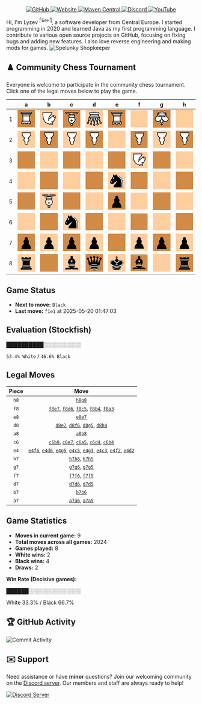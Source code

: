 <div align="center">
    <a href="https://github.com/Lyzev">
        <img src="https://wsrv.nl/?url=https://cdn.jsdelivr.net/npm/@intergrav/devins-badges@3.2.0/assets/cozy-minimal/available/github_vector.svg&w=64&h=64" alt="GitHub">
    </a>
    <a href="https://lyzev.dev">
        <img src="https://wsrv.nl/?url=https://cdn.jsdelivr.net/npm/@intergrav/devins-badges@3.2.0/assets/cozy-minimal/documentation/website_vector.svg&w=64&h=64" alt="Website">
    </a>
    <a href="https://central.sonatype.com/namespace/dev.lyzev.api">
        <img src="https://wsrv.nl/?url=https://cdn.jsdelivr.net/npm/@intergrav/devins-badges@3.2.0/assets/cozy-minimal/available/maven-central_vector.svg&w=64&h=64" alt="Maven Central">
    </a>
    <a href="https://lyzev.dev/discord">
        <img src="https://wsrv.nl/?url=https://cdn.jsdelivr.net/npm/@intergrav/devins-badges@3/assets/cozy-minimal/social/discord-plural_vector.svg&w=64&h=64" alt="Discord">
    </a>
    <a href="https://www.youtube.com/@lyzev">
        <img src="https://wsrv.nl/?url=https://cdn.jsdelivr.net/npm/@intergrav/devins-badges@3.2.0/assets/cozy-minimal/social/youtube-singular_vector.svg&w=64&h=64" alt="YouTube">
    </a>
</div>

[//]: # (23, 08 Mon 2021, 20:00:00)

Hi, I'm Lyzev <sup>⎡Бен⎤</sup>, a software developer from Central Europe. I started programming in 2020 and learned Java as my first programming language. I contribute to various open source projects on GitHub, focusing on fixing bugs and adding new features. I also love reverse engineering and making mods for games. ![Spelunky Shopkeeper](https://static.wikia.nocookie.net/spelunky/images/c/cd/Shopkeeper_HD.png/revision/latest/scale-to-height-down/18)

## :chess_pawn: Community Chess Tournament

Everyone is welcome to participate in the community chess tournament.
Click one of the legal moves below to play the game.

|   | a | b | c | d | e | f | g | h |
|---|---|---|---|---|---|---|---|---|
| 1 | ![R](chess/assets/img/dark/white/down/tower.svg) | ![N](chess/assets/img/light/white/down/horse.svg) | ![B](chess/assets/img/dark/white/down/bishop.svg) | ![Q](chess/assets/img/light/white/down/queen.svg) | ![R](chess/assets/img/dark/white/down/tower.svg) | ![Square](chess/assets/img/light/square.svg) | ![K](chess/assets/img/dark/white/down/king.svg) | ![Square](chess/assets/img/light/square.svg) |
| 2 | ![P](chess/assets/img/light/white/down/pawn.svg) | ![P](chess/assets/img/dark/white/down/pawn.svg) | ![P](chess/assets/img/light/white/down/pawn.svg) | [![P](chess/assets/img/dark/white/down/pawn.svg)](https://github.com/Lyzev/Lyzev/issues/new?title=chess%7Ce4d2&body=Click+%27Create%27+to+submit+this+move.) | ![Square](chess/assets/img/light/square.svg) | [![P](chess/assets/img/dark/white/down/pawn.svg)](https://github.com/Lyzev/Lyzev/issues/new?title=chess%7Ce4f2&body=Click+%27Create%27+to+submit+this+move.) | ![P](chess/assets/img/light/white/down/pawn.svg) | ![P](chess/assets/img/dark/white/down/pawn.svg) |
| 3 | [![Square](chess/assets/img/dark/square.svg)](https://github.com/Lyzev/Lyzev/issues/new?title=chess%7Cf8a3&body=Click+%27Create%27+to+submit+this+move.) | ![Square](chess/assets/img/light/square.svg) | [![Square](chess/assets/img/dark/square.svg)](https://github.com/Lyzev/Lyzev/issues/new?title=chess%7Ce4c3&body=Click+%27Create%27+to+submit+this+move.) | ![Square](chess/assets/img/light/square.svg) | ![Square](chess/assets/img/dark/square.svg) | ![N](chess/assets/img/light/white/down/horse.svg) | [![Square](chess/assets/img/dark/square.svg)](https://github.com/Lyzev/Lyzev/issues/new?title=chess%7Ce4g3&body=Click+%27Create%27+to+submit+this+move.) | ![Square](chess/assets/img/light/square.svg) |
| 4 | ![Square](chess/assets/img/light/square.svg) | ![Square](chess/assets/img/dark/square.svg) | ![Square](chess/assets/img/light/square.svg) | [![Square](chess/assets/img/dark/square.svg)](https://github.com/Lyzev/Lyzev/issues/new?title=chess%7Cc6d4&body=Click+%27Create%27+to+submit+this+move.) | ![n](chess/assets/img/light/black/up/horse.svg) | ![Square](chess/assets/img/dark/square.svg) | ![Square](chess/assets/img/light/square.svg) | [![Square](chess/assets/img/dark/square.svg)](https://github.com/Lyzev/Lyzev/issues/new?title=chess%7Cd8h4&body=Click+%27Create%27+to+submit+this+move.) |
| 5 | ![Square](chess/assets/img/dark/square.svg) | ![B](chess/assets/img/light/white/down/bishop.svg) | ![Square](chess/assets/img/dark/square.svg) | [![Square](chess/assets/img/light/square.svg)](https://github.com/Lyzev/Lyzev/issues/new?title=chess%7Cd7d5&body=Click+%27Create%27+to+submit+this+move.) | ![p](chess/assets/img/dark/black/up/pawn.svg) | [![Square](chess/assets/img/light/square.svg)](https://github.com/Lyzev/Lyzev/issues/new?title=chess%7Cf7f5&body=Click+%27Create%27+to+submit+this+move.) | ![Square](chess/assets/img/dark/square.svg) | [![Square](chess/assets/img/light/square.svg)](https://github.com/Lyzev/Lyzev/issues/new?title=chess%7Ch7h5&body=Click+%27Create%27+to+submit+this+move.) |
| 6 | [![Square](chess/assets/img/light/square.svg)](https://github.com/Lyzev/Lyzev/issues/new?title=chess%7Ca7a6&body=Click+%27Create%27+to+submit+this+move.) | [![Square](chess/assets/img/dark/square.svg)](https://github.com/Lyzev/Lyzev/issues/new?title=chess%7Cb7b6&body=Click+%27Create%27+to+submit+this+move.) | ![n](chess/assets/img/light/black/up/horse.svg) | ![Square](chess/assets/img/dark/square.svg) | ![Square](chess/assets/img/light/square.svg) | ![Square](chess/assets/img/dark/square.svg) | [![Square](chess/assets/img/light/square.svg)](https://github.com/Lyzev/Lyzev/issues/new?title=chess%7Cg7g6&body=Click+%27Create%27+to+submit+this+move.) | [![Square](chess/assets/img/dark/square.svg)](https://github.com/Lyzev/Lyzev/issues/new?title=chess%7Ch7h6&body=Click+%27Create%27+to+submit+this+move.) |
| 7 | ![p](chess/assets/img/dark/black/up/pawn.svg) | ![p](chess/assets/img/light/black/up/pawn.svg) | ![p](chess/assets/img/dark/black/up/pawn.svg) | ![p](chess/assets/img/light/black/up/pawn.svg) | ![Square](chess/assets/img/dark/square.svg) | ![p](chess/assets/img/light/black/up/pawn.svg) | ![p](chess/assets/img/dark/black/up/pawn.svg) | ![p](chess/assets/img/light/black/up/pawn.svg) |
| 8 | ![r](chess/assets/img/light/black/up/tower.svg) | ![Square](chess/assets/img/dark/square.svg) | ![b](chess/assets/img/light/black/up/bishop.svg) | ![q](chess/assets/img/dark/black/up/queen.svg) | ![k](chess/assets/img/light/black/up/king.svg) | ![b](chess/assets/img/dark/black/up/bishop.svg) | [![Square](chess/assets/img/light/square.svg)](https://github.com/Lyzev/Lyzev/issues/new?title=chess%7Ch8g8&body=Click+%27Create%27+to+submit+this+move.) | ![r](chess/assets/img/dark/black/up/tower.svg) |

## Game Status

- **Next to move:** `Black`
- **Last move:** `f1e1` at 2025-05-20 01:47:03

## Evaluation (Stockfish)

██████████░░░░░░░░░░

`53.4% White` / `46.6% Black`

## Legal Moves

| **Piece** | **Move** |
|:---------:|:--------:|
| `h8` | [`h8g8`](https://github.com/Lyzev/Lyzev/issues/new?title=chess%7Ch8g8&body=Click+%27Create%27+to+submit+this+move.) |
| `f8` | [`f8e7`](https://github.com/Lyzev/Lyzev/issues/new?title=chess%7Cf8e7&body=Click+%27Create%27+to+submit+this+move.), [`f8d6`](https://github.com/Lyzev/Lyzev/issues/new?title=chess%7Cf8d6&body=Click+%27Create%27+to+submit+this+move.), [`f8c5`](https://github.com/Lyzev/Lyzev/issues/new?title=chess%7Cf8c5&body=Click+%27Create%27+to+submit+this+move.), [`f8b4`](https://github.com/Lyzev/Lyzev/issues/new?title=chess%7Cf8b4&body=Click+%27Create%27+to+submit+this+move.), [`f8a3`](https://github.com/Lyzev/Lyzev/issues/new?title=chess%7Cf8a3&body=Click+%27Create%27+to+submit+this+move.) |
| `e8` | [`e8e7`](https://github.com/Lyzev/Lyzev/issues/new?title=chess%7Ce8e7&body=Click+%27Create%27+to+submit+this+move.) |
| `d8` | [`d8e7`](https://github.com/Lyzev/Lyzev/issues/new?title=chess%7Cd8e7&body=Click+%27Create%27+to+submit+this+move.), [`d8f6`](https://github.com/Lyzev/Lyzev/issues/new?title=chess%7Cd8f6&body=Click+%27Create%27+to+submit+this+move.), [`d8g5`](https://github.com/Lyzev/Lyzev/issues/new?title=chess%7Cd8g5&body=Click+%27Create%27+to+submit+this+move.), [`d8h4`](https://github.com/Lyzev/Lyzev/issues/new?title=chess%7Cd8h4&body=Click+%27Create%27+to+submit+this+move.) |
| `a8` | [`a8b8`](https://github.com/Lyzev/Lyzev/issues/new?title=chess%7Ca8b8&body=Click+%27Create%27+to+submit+this+move.) |
| `c6` | [`c6b8`](https://github.com/Lyzev/Lyzev/issues/new?title=chess%7Cc6b8&body=Click+%27Create%27+to+submit+this+move.), [`c6e7`](https://github.com/Lyzev/Lyzev/issues/new?title=chess%7Cc6e7&body=Click+%27Create%27+to+submit+this+move.), [`c6a5`](https://github.com/Lyzev/Lyzev/issues/new?title=chess%7Cc6a5&body=Click+%27Create%27+to+submit+this+move.), [`c6d4`](https://github.com/Lyzev/Lyzev/issues/new?title=chess%7Cc6d4&body=Click+%27Create%27+to+submit+this+move.), [`c6b4`](https://github.com/Lyzev/Lyzev/issues/new?title=chess%7Cc6b4&body=Click+%27Create%27+to+submit+this+move.) |
| `e4` | [`e4f6`](https://github.com/Lyzev/Lyzev/issues/new?title=chess%7Ce4f6&body=Click+%27Create%27+to+submit+this+move.), [`e4d6`](https://github.com/Lyzev/Lyzev/issues/new?title=chess%7Ce4d6&body=Click+%27Create%27+to+submit+this+move.), [`e4g5`](https://github.com/Lyzev/Lyzev/issues/new?title=chess%7Ce4g5&body=Click+%27Create%27+to+submit+this+move.), [`e4c5`](https://github.com/Lyzev/Lyzev/issues/new?title=chess%7Ce4c5&body=Click+%27Create%27+to+submit+this+move.), [`e4g3`](https://github.com/Lyzev/Lyzev/issues/new?title=chess%7Ce4g3&body=Click+%27Create%27+to+submit+this+move.), [`e4c3`](https://github.com/Lyzev/Lyzev/issues/new?title=chess%7Ce4c3&body=Click+%27Create%27+to+submit+this+move.), [`e4f2`](https://github.com/Lyzev/Lyzev/issues/new?title=chess%7Ce4f2&body=Click+%27Create%27+to+submit+this+move.), [`e4d2`](https://github.com/Lyzev/Lyzev/issues/new?title=chess%7Ce4d2&body=Click+%27Create%27+to+submit+this+move.) |
| `h7` | [`h7h6`](https://github.com/Lyzev/Lyzev/issues/new?title=chess%7Ch7h6&body=Click+%27Create%27+to+submit+this+move.), [`h7h5`](https://github.com/Lyzev/Lyzev/issues/new?title=chess%7Ch7h5&body=Click+%27Create%27+to+submit+this+move.) |
| `g7` | [`g7g6`](https://github.com/Lyzev/Lyzev/issues/new?title=chess%7Cg7g6&body=Click+%27Create%27+to+submit+this+move.), [`g7g5`](https://github.com/Lyzev/Lyzev/issues/new?title=chess%7Cg7g5&body=Click+%27Create%27+to+submit+this+move.) |
| `f7` | [`f7f6`](https://github.com/Lyzev/Lyzev/issues/new?title=chess%7Cf7f6&body=Click+%27Create%27+to+submit+this+move.), [`f7f5`](https://github.com/Lyzev/Lyzev/issues/new?title=chess%7Cf7f5&body=Click+%27Create%27+to+submit+this+move.) |
| `d7` | [`d7d6`](https://github.com/Lyzev/Lyzev/issues/new?title=chess%7Cd7d6&body=Click+%27Create%27+to+submit+this+move.), [`d7d5`](https://github.com/Lyzev/Lyzev/issues/new?title=chess%7Cd7d5&body=Click+%27Create%27+to+submit+this+move.) |
| `b7` | [`b7b6`](https://github.com/Lyzev/Lyzev/issues/new?title=chess%7Cb7b6&body=Click+%27Create%27+to+submit+this+move.) |
| `a7` | [`a7a6`](https://github.com/Lyzev/Lyzev/issues/new?title=chess%7Ca7a6&body=Click+%27Create%27+to+submit+this+move.), [`a7a5`](https://github.com/Lyzev/Lyzev/issues/new?title=chess%7Ca7a5&body=Click+%27Create%27+to+submit+this+move.) |

## Game Statistics

- **Moves in current game:** 9
- **Total moves across all games:** 2024
- **Games played:** 8
- **White wins:** 2
- **Black wins:** 4
- **Draws:** 2

**Win Rate (Decisive games):**

██████░░░░░░░░░░░░░░

White 33.3% / Black 66.7%


## :trophy: GitHub Activity

![Commit Activity](https://lyzev.dev/assets/img/Lyzev.svg)

## :envelope: Support

Need assistance or have **minor** questions? Join our welcoming community on
the [Discord server](https://lyzev.dev/discord). Our members and staff are always ready to help!

[![Discord Server](https://cdn.jsdelivr.net/npm/@intergrav/devins-badges@3/assets/cozy/social/discord-plural_vector.svg)](https://lyzev.dev/discord)
